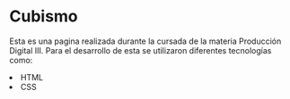 <h1>Cubismo</h1>

Esta es una pagina realizada durante la cursada de la materia Producción Digital III. 
Para el desarrollo de esta se utilizaron diferentes tecnologías como:
<li>HTML</li>
<li>CSS</li>

